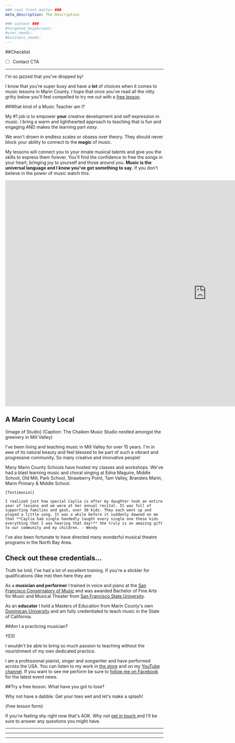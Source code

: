 ```yaml
---
### real front matter ###
meta_description: The Description

### context ###
#targeted_keyphrases:
#user_needs:
#business_needs:
---
```

##Checklist

- [ ] Contact CTA

---

I'm so jazzed that you've dropped by!

I know that you're super busy and have a **lot** of choices when it comes to music lessons in Marin County. I hope that once you've read all the nitty gritty below you'll feel compelled to try me out with a [free lesson](#).

##What kind of a Music Teacher am I?

My #1 job is to empower **your** creative development and self expression in music. I bring a warm and lighthearted approach to teaching that is fun and engaging AND makes the learning part _easy_.

We won't drown in endless scales or obsess over theory. They should never block your ability to connect to the **magic** of music.

My lessons will connect you to your innate musical talents and give you the skills to express them forever. You'll find the confidence to free the songs in your heart, bringing joy to yourself and those around you. **Music is the universal language and I know you've got something to say**. If you don't believe in the power of music watch this:

<iframe src="https://player.vimeo.com/video/9761188?color=ff9933&byline=0&portrait=0" width="1280" height="720" frameborder="0" webkitallowfullscreen mozallowfullscreen allowfullscreen></iframe>

## A Marin County Local

{Image of Studio} (Caption: The Chaiken Music Studio nestled amongst the greenery in Mill Valley)

I've been living and teaching music in Mill Valley for over 15 years. I'm in awe of its natural beauty and feel blessed to be part of such a vibrant and progressive community. So many creative and innovative people!

Many Marin County Schools have hosted my classes and workshops. We've had a blast learning music and choral singing at Edna Maguire, Middle School, Old Mill, Park School, Strawberry Point, Tam Valley, Brandeis Marin, Marin Primary & Middle School.

    {Testimonial}

    I realized just how special Caylia is after my daughter took an entire year of lessons and we were at her annual recital. It was full of supporting families and gosh, over 30 kids. They each went up and played a little song. It was a while before it suddenly dawned on me that **Caylia had single handedly taught every single one these kids everything that I was hearing that day!** She truly is an amazing gift to our community and my children. - Wendy

I've also been fortunate to have directed many wonderful musical theatre programs in the North Bay Area.

## Check out these credentials...

Truth be told, I've had a lot of excellent training. If you're a stickler for qualifications (like me) then here they are:

As a **musician and performer** I trained in voice and piano at the [San Francisco Conservatory of Music](https://sfcm.edu/) and was awarded Bachelor of Fine Arts for Music and Musical Theater from [San Francisco State University](http://music.sfsu.edu/).

As an **educator** I hold a Masters of Education from Marin County's own [Dominican University](http://www.dominican.edu/) and am fully credentialed to teach music in the State of California.

##Am I a practicing musician?

YES!

I wouldn't be able to bring so much passion to teaching without the nourishment of my own dedicated practice.

I am a professional pianist, singer and songwriter and have performed across the USA. You can listen to my work in [the store](#) and on my [YouTube channel](#). If you want to see me perform be sure to [follow me on Facebook](#) for the latest event news.

##Try a free lesson. What have you got to lose?

Why not have a dabble. Get your toes wet and let's make a splash!

{free lesson form}

If you're feeling shy right now that's AOK. Why not [get in touch ](#) and I'll be sure to answer any questions you might have.

---
---
---

<!---
Thru teaching music and sharing my passion for music, I empower my students to expand and grow, learn how to navigate the world from a more centered and powerful space, and bring joy and happiness to their lives and the world by finding their music inside of themselves.
--->



<!---
The Caylia Chaiken Music Studio has a warm approach to teaching that is engaging and makes learning easy. Caylia shares her passion for music and helps guide her students in finding their own music inside themselves, giving them musical skills for life. Caylia uses a variety of piano teaching techniques, facilitating a learning experience from a diverse repertoire of popular, blues, and classical songs. From their first lesson, students will be able to sit down at the piano and play. Caylia’s voice coaching develops and opens the singer’s natural voice, as well as nurturing each student’s personal style.

Caylia Chaiken is a California State credentialed music teacher with a Bachelor of Arts in Music and a Masters in Education. She has taught general music and choral singing in both private and public schools, and has directed many musical theatre programs in the North Bay Area. In her studio, she teaches piano, singing, performance technique and songwriting.  Her varied teaching techniques help guide her students in discovering their own expressions and creativity through music.

Caylia Chaiken is an accomplished professional pianist, singer, and songwriter who loves sharing the joys of learning music with her students of any age.

At the Caylia Chaiken Music Studio
Singing is taught as an extension of one’s natural speaking voice – everyone can sing!
The singer learns breath control, pitch recognition, posture, vocal placement and  performance techniques that will bring their singing to a professional level.
Piano taught in kinesthetic method, featuring the Simply Music® Program, where muscle memory is retained, allowing the student to play a recognizable melody immediately.
The piano student will learn correct hand position, posture, rhythm and musicality, along with innate music theory.

-->
